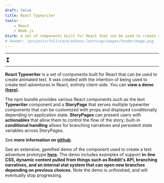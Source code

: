 ```yaml
---
draft: false
title: React Typewriter
tools: 
    - React
    - Node.js
blurb: A set of components built for React that can be used to create animated text, and text adventure-style browser games.
# header: /projects/fullstack/athena-learning/images/headerimage.png
---
```


<img src="./images/typewriterex.gif" class="mx-auto mt-3" />

**React Typewriter** is a set of components built for React that can be used to create animated text. It was created with the intention of being used to create text adventures in React, entirely client-side. You can **view a demo ([here](https://k-m-crawford.github.io/react-typewriter-component/)).**

The npm bundle provides various React components such as the text **Typewriter** component and a **StoryPage** that serves multiple typewriter components that can be customized with props and displayed conditionally depending on application state. **StoryPages** can present users with **actionables** that allow them to control the flow of the story; built-in **conditional handling** allows for branching narratives and persistent state variables across StoryPages. 

See **more information on [github](https://github.com/k-m-crawford/react-typewriter-component)**.

See an extensive, gamified demo of the component used to create a text adventure prototype **[here](https://k-m-crawford.github.io/react-text-adventure).** The demo includes examples of support **in-line CSS, dynamic content pulled from things such as Reddit's API, branching narratives, and an internal stat system that can open new branches depending on previous choices.** Note the demo is unfinished, and will eventually stop progressing. 